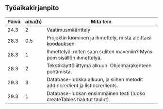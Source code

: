 ## Työaikakirjanpito

Päivä | aika(h) | Mitä tein
------|------|----------
24.3|2|Vaatimusmäärittely
28.3|0.5|Projektin luominen ja ihmettely, mistä aloittaisi koodauksen
28.3|1|Ihmettelyä: miten saan sqliten maveniin? Myös pom sisällön ihmettelyä.
28.3|2|Tekstikäyttöliittymä alkuun. Ohjelmarakenteen pohtimista.
29.3|3|Database-luokka alkuun, ja siihen metodit addIncredient ja listIncredients.
29.3|1|Database-luokan ensimmäinen testi (luoko createTables halutut taulut).
